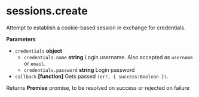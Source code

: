 # sessions.create

Attempt to establish a cookie-based session in exchange for credentials.

**Parameters**

-   `credentials` **object** 
    -   `credentials.name` **string** Login username. Also accepted as `username` or `email`.
    -   `credentials.password` **string** Login password
-   `callback` **[function]** Gets passed `(err, { success:Boolean })`.

Returns **Promise** promise, to be resolved on success or rejected on failure
